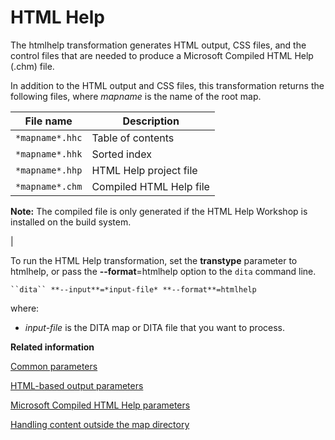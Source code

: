 # HTML Help

The htmlhelp transformation generates HTML output, CSS files, and the control files that are needed to produce a Microsoft Compiled HTML Help \(.chm\) file.

In addition to the HTML output and CSS files, this transformation returns the following files, where *mapname* is the name of the root map.

|File name|Description|
|---------|-----------|
|`*mapname*.hhc`|Table of contents|
|`*mapname*.hhk`|Sorted index|
|`*mapname*.hhp`|HTML Help project file|
|`*mapname*.chm`|Compiled HTML Help file

 **Note:** The compiled file is only generated if the HTML Help Workshop is installed on the build system.

|

To run the HTML Help transformation, set the **transtype** parameter to htmlhelp, or pass the **--format**=htmlhelp option to the `dita` command line.

```
``dita`` **--input**=*input-file* **--format**=htmlhelp
```

where:

-   *input-file* is the DITA map or DITA file that you want to process.

**Related information**  


[Common parameters](parameters-base.md)

[HTML-based output parameters](parameters-base-html.md)

[Microsoft Compiled HTML Help parameters](parameters-htmlhelp.md)

[Handling content outside the map directory](generate-copy-outer.md)

